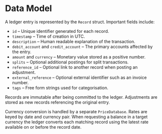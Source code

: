 # Data Model

A ledger entry is represented by the `Record` struct. Important fields include:

- `id` – Unique identifier generated for each record.
- `timestamp` – Time of creation in UTC.
- `description` – Human readable explanation of the transaction.
- `debit_account` and `credit_account` – The primary accounts affected by the entry.
- `amount` and `currency` – Monetary value stored as a positive number.
- `splits` – Optional additional postings for split transactions.
- `reference_id` – Optional link to another record when posting an adjustment.
- `external_reference` – Optional external identifier such as an invoice number.
- `tags` – Free form strings used for categorisation.

Records are immutable after being committed to the ledger. Adjustments are stored as new records referencing the original entry.

Currency conversion is handled by a separate `PriceDatabase`. Rates are keyed by date and currency pair. When requesting a balance in a target currency the ledger converts each matching record using the latest rate available on or before the record date.
